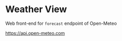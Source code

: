 
Weather View
============

Web front-end for `forecast` endpoint of Open-Meteo

https://api.open-meteo.com
